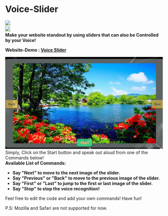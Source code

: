 # Voice-Slider
<img src="https://img.shields.io/badge/Author-Somoy%20Subandhu-orange"></img><br/>
<img src="https://img.shields.io/github/license/Somoy73/Voice-Slider?style=plastic"></img>
<br/>
<b>Make your website standout by using sliders that can also be Controlled by your Voice!</b>

<b>Website-Demo : <a href="https://somoy73.github.io/Voice-Slider/">Voice Slider</a></b>

<img src="./demo.JPG"></img>
<br/>
Simply, Click on the Start button and speak out aloud from one of the Commands below!
<br/>
<b>
Available List of Commands:
- Say "Next" to move to the next image of the slider.
- Say "Previous" or "Back" to move to  the previous image of the slider.
- Say "First" or "Last" to jump to the first or last image of the slider.
- Say "Stop" to stop the voice recognition!
</b>
Feel free to edit the code and add your own commands! Have fun!

P.S: Mozilla and Safari are not supported for now.


